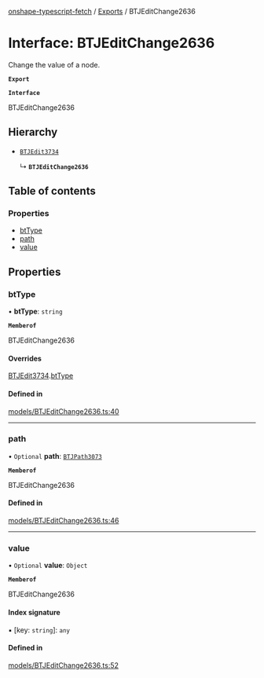 [onshape-typescript-fetch](../README.md) / [Exports](../modules.md) / BTJEditChange2636

# Interface: BTJEditChange2636

Change the value of a node.

**`Export`**

**`Interface`**

BTJEditChange2636

## Hierarchy

- [`BTJEdit3734`](BTJEdit3734.md)

  ↳ **`BTJEditChange2636`**

## Table of contents

### Properties

- [btType](BTJEditChange2636.md#bttype)
- [path](BTJEditChange2636.md#path)
- [value](BTJEditChange2636.md#value)

## Properties

### btType

• **btType**: `string`

**`Memberof`**

BTJEditChange2636

#### Overrides

[BTJEdit3734](BTJEdit3734.md).[btType](BTJEdit3734.md#bttype)

#### Defined in

[models/BTJEditChange2636.ts:40](https://github.com/toebes/onshape-typescript-fetch/blob/3e11ae1/models/BTJEditChange2636.ts#L40)

___

### path

• `Optional` **path**: [`BTJPath3073`](BTJPath3073.md)

**`Memberof`**

BTJEditChange2636

#### Defined in

[models/BTJEditChange2636.ts:46](https://github.com/toebes/onshape-typescript-fetch/blob/3e11ae1/models/BTJEditChange2636.ts#L46)

___

### value

• `Optional` **value**: `Object`

**`Memberof`**

BTJEditChange2636

#### Index signature

▪ [key: `string`]: `any`

#### Defined in

[models/BTJEditChange2636.ts:52](https://github.com/toebes/onshape-typescript-fetch/blob/3e11ae1/models/BTJEditChange2636.ts#L52)
